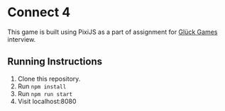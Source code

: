 # Connect 4

This game is built using PixiJS as a part of assignment for [Glück Games](https://www.gluckgames.com/) interview.

## Running Instructions

1. Clone this repository.
2. Run `npm install`
3. Run `npm run start`
4. Visit localhost:8080

